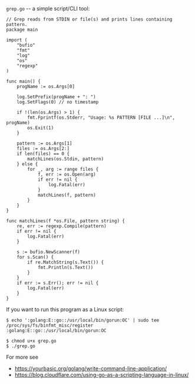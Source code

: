`grep.go` -- a simple script/CLI tool:

```
// Grep reads from STDIN or file(s) and prints lines containing pattern.
package main

import (
	"bufio"
	"fmt"
	"log"
	"os"
	"regexp"
)

func main() {
	progName := os.Args[0]

	log.SetPrefix(progName + ": ")
	log.SetFlags(0) // no timestamp

	if !(len(os.Args) > 1) {
		fmt.Fprintf(os.Stderr, "Usage: %s PATTERN [FILE ...]\n", progName)
		os.Exit(1)
	}

	pattern := os.Args[1]
	files := os.Args[2:]
	if len(files) == 0 {
		matchLines(os.Stdin, pattern)
	} else {
		for _, arg := range files {
			f, err := os.Open(arg)
			if err != nil {
				log.Fatal(err)
			}
			matchLines(f, pattern)
		}
	}
}

func matchLines(f *os.File, pattern string) {
	re, err := regexp.Compile(pattern)
	if err != nil {
		log.Fatal(err)
	}

	s := bufio.NewScanner(f)
	for s.Scan() {
		if re.MatchString(s.Text()) {
			fmt.Println(s.Text())
		}
	}
	if err := s.Err(); err != nil {
		log.Fatal(err)
	}
}
```

If you want to run this program as a Linux script:

```
$ echo ':golang:E::go::/usr/local/bin/gorun:OC' | sudo tee /proc/sys/fs/binfmt_misc/register
:golang:E::go::/usr/local/bin/gorun:OC

$ chmod u+x grep.go
$ ./grep.go
```

For more see

* https://yourbasic.org/golang/write-command-line-application/
* https://blog.cloudflare.com/using-go-as-a-scripting-language-in-linux/
